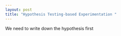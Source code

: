 ```yaml
---
layout: post
title: "Hypothesis Testing-based Experimentation "
---
```


We need to write down the hypothesis first

